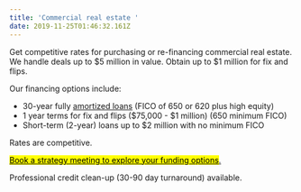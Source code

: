 ```yaml
---
title: 'Commercial real estate '
date: 2019-11-25T01:46:32.161Z
---
```

Get competitive rates for purchasing or re-financing commercial real estate. We handle deals up to $5 million in value. Obtain up to $1 million for fix and flips. 

Our financing options include: 

* 30-year fully <a href="https://www.investopedia.com/terms/a/amortized_loan.asp" target="blank">amortized loans</a> (FICO of 650 or 620 plus high equity)
* 1 year terms for fix and flips ($75,000 - $1 million) (650 minimum FICO)
* Short-term (2-year) loans up to $2 million with no minimum FICO

Rates are competitive. 

<!-- Calendly link widget begin -->

<link href="https://assets.calendly.com/assets/external/widget.css" rel="stylesheet">
<script src="https://assets.calendly.com/assets/external/widget.js" type="text/javascript"></script>
<a href="" onclick="Calendly.initPopupWidget({url: 'https://calendly.com/spearfish/consultation'});return false;"><mark>	Book a strategy meeting to explore your funding options</mark>.</a>
<!-- Calendly link widget end -->

Professional credit clean-up (30-90 day turnaround) available.
